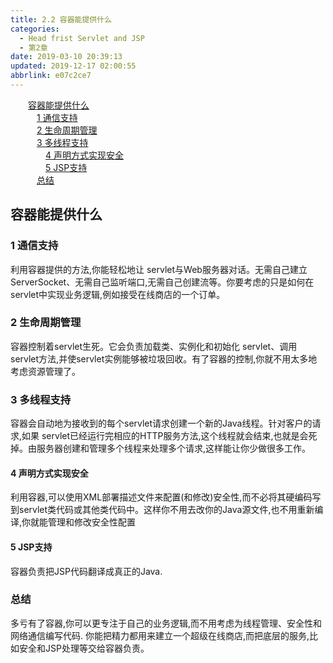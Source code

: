```yaml
---
title: 2.2 容器能提供什么
categories: 
  - Head frist Servlet and JSP
  - 第2章
date: 2019-03-10 20:39:13
updated: 2019-12-17 02:00:55
abbrlink: e07c2ce7
---
```

<div id='my_toc'><a href="/ReadingNotes/e07c2ce7/#容器能提供什么" class="header_2">容器能提供什么</a>&nbsp;<br><a href="/ReadingNotes/e07c2ce7/#1-通信支持" class="header_3">1 通信支持</a>&nbsp;<br><a href="/ReadingNotes/e07c2ce7/#2-生命周期管理" class="header_3">2 生命周期管理</a>&nbsp;<br><a href="/ReadingNotes/e07c2ce7/#3-多线程支持" class="header_3">3 多线程支持</a>&nbsp;<br><a href="/ReadingNotes/e07c2ce7/#4-声明方式实现安全" class="header_4">4 声明方式实现安全</a>&nbsp;<br><a href="/ReadingNotes/e07c2ce7/#5-JSP支持" class="header_4">5 JSP支持</a>&nbsp;<br><a href="/ReadingNotes/e07c2ce7/#总结" class="header_3">总结</a>&nbsp;<br></div>
<style>.header_1{margin-left: 1em;}.header_2{margin-left: 2em;}.header_3{margin-left: 3em;}.header_4{margin-left: 4em;}.header_5{margin-left: 5em;}.header_6{margin-left: 6em;}</style>
<!--more-->
<script>if (navigator.platform.search('arm')==-1){document.getElementById('my_toc').style.display = 'none';}var e,p = document.getElementsByTagName('p');while (p.length>0) {e = p[0];e.parentElement.removeChild(e);}</script>

<!--end-->
## 容器能提供什么 ##
### 1 通信支持 ###
利用容器提供的方法,你能轻松地让 servlet与Web服务器对话。无需自己建立ServerSocket、无需自己监听端口,无需自己创建流等。你要考虑的只是如何在 servlet中实现业务逻辑,例如接受在线商店的一个订单。
### 2 生命周期管理 ###
容器控制着servlet生死。它会负责加载类、实例化和初始化 servlet、调用 servlet方法,并使servlet实例能够被垃圾回收。有了容器的控制,你就不用太多地考虑资源管理了。
### 3 多线程支持 ###
容器会自动地为接收到的每个servlet请求创建一个新的Java线程。针对客户的请求,如果 servlet已经运行完相应的HTTP服务方法,这个线程就会结束,也就是会死掉。由服务器创建和管理多个线程来处理多个请求,这样能让你少做很多工作。
#### 4 声明方式实现安全 ####
利用容器,可以使用XML部署描述文件来配置(和修改)安全性,而不必将其硬编码写到servlet类代码或其他类代码中。这样你不用去改你的Java源文件,也不用重新编译,你就能管理和修改安全性配置
#### 5 JSP支持 ####
容器负责把JSP代码翻译成真正的Java.
### 总结 ###
多亏有了容器,你可以更专注于自己的业务逻辑,而不用考虑为线程管理、安全性和网络通信编写代码.
你能把精力都用来建立一个超级在线商店,而把底层的服务,比如安全和JSP处理等交给容器负责。

